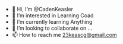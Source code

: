 - 👋 Hi, I’m @CadenKeasler
- 👀 I’m interested in Learning Coad
- 🌱 I’m currently learning Anything
- 💞️ I’m looking to collaborate on ...
- 📫 How to reach me 23keascg@gmail.com

<!---
CadenKeasler/CadenKeasler is a ✨ special ✨ repository because its `README.md` (this file) appears on your GitHub profile.
You can click the Preview link to take a look at your changes.
--->
